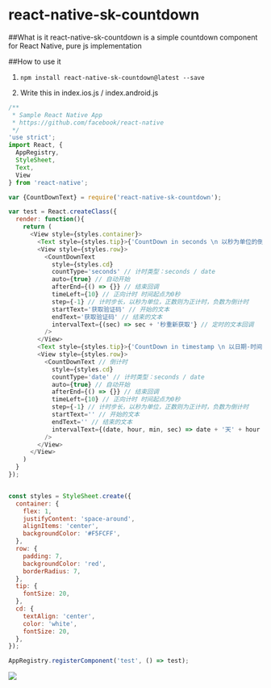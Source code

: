 # react-native-sk-countdown

##What is it
react-native-sk-countdown is a simple countdown component for React Native, pure js implementation

##How to use it

1. `npm install react-native-sk-countdown@latest --save`

2. Write this in index.ios.js / index.android.js

```javascript
/**
 * Sample React Native App
 * https://github.com/facebook/react-native
 */
'use strict';
import React, {
  AppRegistry,
  StyleSheet,
  Text,
  View
} from 'react-native';

var {CountDownText} = require('react-native-sk-countdown');

var test = React.createClass({
  render: function(){
    return (
      <View style={styles.container}>
        <Text style={styles.tip}>{'CountDown in seconds \n 以秒为单位的倒计时'}</Text>
        <View style={styles.row}>
          <CountDownText
            style={styles.cd}
            countType='seconds' // 计时类型：seconds / date
            auto={true} // 自动开始
            afterEnd={() => {}} // 结束回调
            timeLeft={10} // 正向计时 时间起点为0秒
            step={-1} // 计时步长，以秒为单位，正数则为正计时，负数为倒计时
            startText='获取验证码' // 开始的文本
            endText='获取验证码' // 结束的文本
            intervalText={(sec) => sec + '秒重新获取'} // 定时的文本回调
          />
        </View>
        <Text style={styles.tip}>{'CountDown in timestamp \n 以日期-时间为单位的倒计时'}</Text>
        <View style={styles.row}>
          <CountDownText // 倒计时
            style={styles.cd}
            countType='date' // 计时类型：seconds / date
            auto={true} // 自动开始
            afterEnd={() => {}} // 结束回调
            timeLeft={10} // 正向计时 时间起点为0秒
            step={-1} // 计时步长，以秒为单位，正数则为正计时，负数为倒计时
            startText='' // 开始的文本
            endText='' // 结束的文本
            intervalText={(date, hour, min, sec) => date + '天' + hour + '时' + min + '分' + sec} // 定时的文本回调
          />
        </View>
      </View>
    )
  }
});


const styles = StyleSheet.create({
  container: {
    flex: 1,
    justifyContent: 'space-around',
    alignItems: 'center',
    backgroundColor: '#F5FCFF',
  },
  row: {
    padding: 7,
    backgroundColor: 'red',
    borderRadius: 7,
  },
  tip: {
    fontSize: 20,
  },
  cd: {
    textAlign: 'center',
    color: 'white',
    fontSize: 20,
  },
});

AppRegistry.registerComponent('test', () => test);

```
![](https://raw.githubusercontent.com/shigebeyond/react-native-sk-countdown/master/demo.gif)
